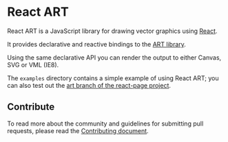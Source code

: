 # React ART

React ART is a JavaScript library for drawing vector graphics using [React](http://facebook.github.io/react/).

It provides declarative and reactive bindings to the [ART library](https://github.com/sebmarkbage/art/).

Using the same declarative API you can render the output to either Canvas, SVG or VML (IE8).

The `examples` directory contains a simple example of using React ART; you can also test out the [art branch of the react-page project](https://github.com/facebook/react-page/tree/art).

## Contribute

To read more about the community and guidelines for submitting pull requests, please read the [Contributing document](CONTRIBUTING.md).
